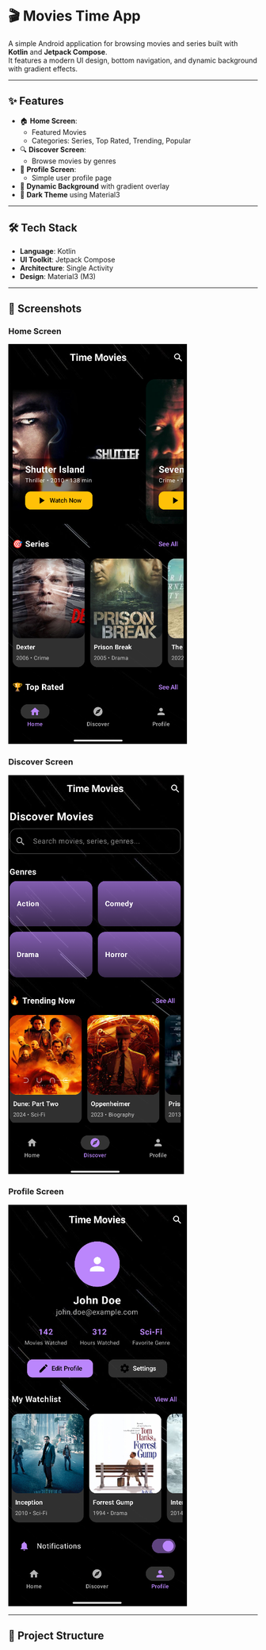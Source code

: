 # 🎬 Movies Time App

A simple Android application for browsing movies and series built with **Kotlin** and **Jetpack Compose**.  
It features a modern UI design, bottom navigation, and dynamic background with gradient effects.

---

## ✨ Features
- 🏠 **Home Screen**: 
  - Featured Movies
  - Categories: Series, Top Rated, Trending, Popular
- 🔍 **Discover Screen**: 
  - Browse movies by genres
- 👤 **Profile Screen**: 
  - Simple user profile page
- 🌌 **Dynamic Background** with gradient overlay
- 🎨 **Dark Theme** using Material3

---

## 🛠️ Tech Stack
- **Language**: Kotlin  
- **UI Toolkit**: Jetpack Compose  
- **Architecture**: Single Activity  
- **Design**: Material3 (M3)  

---

## 📸 Screenshots

### Home Screen
![Home Screen](assets/home.png)

### Discover Screen
![Discover Screen](assets/discover.png)

### Profile Screen
![Profile Screen](assets/profile.png)

---

## 📂 Project Structure
